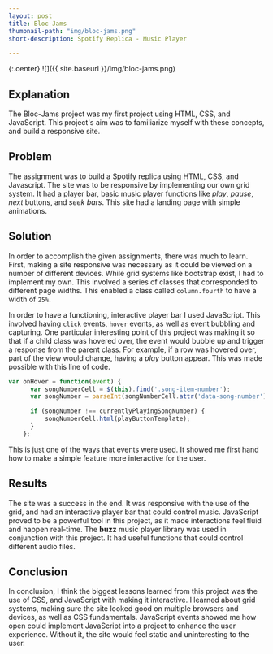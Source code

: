 ```yaml
---
layout: post
title: Bloc-Jams
thumbnail-path: "img/bloc-jams.png"
short-description: Spotify Replica - Music Player

---
```


{:.center}
![]({{ site.baseurl }}/img/bloc-jams.png)

## Explanation

The Bloc-Jams project was my first project using HTML, CSS, and JavaScript. This project's aim was to familiarize myself with these concepts, and build a responsive site.

## Problem

The assignment was to build a Spotify replica using HTML, CSS, and Javascript.  The site was to be responsive by implementing our own grid system.  It had a player bar, basic music player functions like *play*, *pause*, *next* buttons, and *seek bars*. This site had a landing page with simple animations.

## Solution

In order to accomplish the given assignments, there was much to learn. First, making a site responsive was necessary as it could be viewed on a number of different devices.  While grid systems like bootstrap exist, I had to implement my own. This involved a series of classes that corresponded to different page widths. This enabled a class called `column.fourth` to have a width of `25%`.

 In order to have a functioning, interactive player bar I used JavaScript.  This involved having `click` events, `hover` events, as well as event bubbling and capturing. One particular interesting point of this project was making it so that if a child class was hovered over, the event would bubble up and trigger a response from the parent class.   For example, if a row was hovered over, part of the view would change, having a *play* button appear. This was made possible with this line of code.

``` javascript
var onHover = function(event) {
      var songNumberCell = $(this).find('.song-item-number');
      var songNumber = parseInt(songNumberCell.attr('data-song-number'));

      if (songNumber !== currentlyPlayingSongNumber) {
          songNumberCell.html(playButtonTemplate);
      }
    };
```

This is just one of the ways that events were used. It showed me first hand how to make a simple feature more interactive for the user.
## Results

The site was a success in the end.  It was responsive with the use of the grid, and had an interactive player bar that could control music.  JavaScript proved to be a powerful tool in this project, as it made interactions feel fluid and happen real-time. The **buzz** music player library was used in conjunction with this project. It had useful functions that could control different audio files.  

## Conclusion

In conclusion, I think the biggest lessons learned from this project was the use of CSS, and JavaScript with making it interactive.  I learned about grid systems, making sure the site looked good on multiple browsers and devices, as well as CSS fundamentals.  JavaScript events showed me how open could implement JavaScript into a project to enhance the user experience. Without it, the site would feel static and uninteresting to the user.
